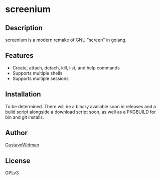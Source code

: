 # screenium

## Description

screenium is a modern remake of GNU "screen" in golang.

## Features

- Create, attach, detach, kill, list, and help commands
- Supports multiple shells
- Supports multiple sessions

## Installation

To be determined. There will be a binary available soon in releases and a build script alongside a download script soon, as well as a PKGBUILD for bin and git installs.

## Author

[GustavoWidman](https://github.com/GustavoWidman)

## License

GPLv3
